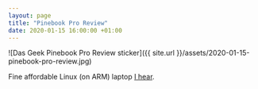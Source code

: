 ```yaml
---
layout: page
title: "Pinebook Pro Review"
date: 2020-01-15 16:00:00 +01:00
---
```


![Das Geek Pinebook Pro Review sticker]({{ site.url }}/assets/2020-01-15-pinebook-pro-review.jpg)

Fine affordable Linux (on ARM) laptop [I hear](https://www.youtube.com/watch?v=dgNYQsdxlMw).

